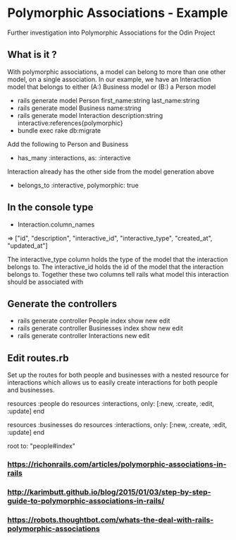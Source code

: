 # Polymorphic Associations - Example

Further investigation into Polymorphic Associations for the Odin Project

## What is it ?

With polymorphic associations, a model can belong to more than one other model, on a single association. In our example, we have an Interaction model that belongs to either (A:) Business model or (B:)  a Person model

- rails generate model Person first_name:string last_name:string
- rails generate model Business name:string
- rails generate model Interaction description:string interactive:references{polymorphic}
- bundle exec rake db:migrate

Add the following to Person and Business

- has_many :interactions, as: :interactive

Interaction already has the other side from the model generation above

- belongs_to :interactive, polymorphic: true

## In the console type

- Interaction.column_names

=> ["id", "description", "interactive_id", "interactive_type", "created_at", "updated_at"]

The interactive_type column holds the type of the model that the interaction belongs to. The interactive_id holds the id of the model that the interaction belongs to. Together these two columns tell rails what model this interaction should be associated with

## Generate the controllers

- rails generate controller People index show new edit
- rails generate controller Businesses index show new edit
- rails generate controller Interactions new edit

## Edit routes.rb

Set up the routes for both people and businesses with a nested resource for 
interactions which allows us to easily create interactions 
for both people and businesses.

  resources :people do 
    resources :interactions, only: [:new, :create, :edit, :update]
  end

  resources :businesses do
    resources :interactions, only: [:new, :create, :edit, :update]
  end

  root to: "people#index"

### https://richonrails.com/articles/polymorphic-associations-in-rails

### http://karimbutt.github.io/blog/2015/01/03/step-by-step-guide-to-polymorphic-associations-in-rails/

### https://robots.thoughtbot.com/whats-the-deal-with-rails-polymorphic-associations